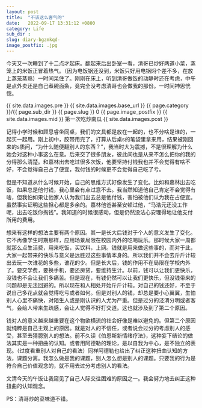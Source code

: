 ```yaml
---
layout: post
title:  "不该这么客气的"
date:   2022-09-17 13:31:12 +0800
category: Life
sub_dir :
slug: diary-bgzmkqd-
image_postfix: .jpg
---
```


今天又一次睡到了十二点才起床。翻起来后出卧室一看，清哥已炒好两道小菜，蒸笼上的米饭正冒着热气。（因为电饭锅还没到，米饭只好用电锅焖个差不多，在放上蒸笼蒸熟）一时间呆住了。刚刚在床上，听到清哥做饭的动静时还在考虑，中午是点外卖还是自己煮碗面条，竟完全没考虑清哥也会做我的那份。一时间神思恍惚。

<div>
{{ site.data.images.pre }}
{{ site.data.images.base_url }}
{{ page.category }}/{{ page.sub_dir }}
{{ page.slug }}
0
{{ page.image_postfix }}
{{ site.data.images.mid }}
第一次吃炒南瓜
{{ site.data.images.post }}
</div>

记得小学时候和顾思睿坐同桌，我们的文具都是放在一起的，也不分啥是谁的，一起买一起用。刚上初中，胶带用完了，打算从后桌s的笔袋里拿来用，结果被刚回来的s质问，“为什么随便翻别人的东西？”，我当时大为震撼，不是很理解为什么她会对这种小事这么在意。后来交了很多朋友，彼此间也是从来不怎么把你的我的分得那么清楚。和嘉林出去吃过很多次饭，他要坚持付钱我也并不会觉得有啥不好，不会觉得自己占了便宜，我付钱的时候更不会觉得自己吃了亏。

但是不知道从什么时候开始，自己的思维方式好像发生了变化。比如和嘉林出去吃饭，如果总是他付钱，我心里会有点过意不去。我当然知道他自己肯定不会觉得有啥，但我怕如果让他家人认为我们出去总是他付钱，害怕被他们认为我在占便宜。虽然事实证明这些担心都是多余的。嘉林他爸甚至安顿过他，“马浩元还没工作呢，出去吃饭你掏钱”。我知道的时候很感动，但是仍然没法心安理得地让他支付所用的费用。

想来有这样的想法主要有两个原因。其一是长大后钱对于个人的意义发生了变化。它不再像学生时期那样，应用场景局限在校园内外的吃喝玩乐。那时候大家一周都就那么点生活费，用来吃饭，买饮料，上网。钱就是用来做这些事的，而对于此，大家一起带来的快乐与意义是远胜过这些事情本身的。所以我们并不会去斤斤计较出去玩一次谁花的多些，谁花的少。但是长大后，钱的作用不在局限在学校内外了。要交学费，要换手机，要还房贷，要维持生计。以前，钱可以让我们更快乐，没钱也不会让我们多痛苦。但是现在，有钱仍然可以让我们更快乐，但没钱带来的问题却是无法回避的。所以现在和人相处开始斤斤计较。对自己的钱还好，不至于说自己多花点就会觉得吃亏或者如何。但是对别人的钱，却总是要小心翼翼，生怕别人心里不痛快，对陌生人或是刚认识的人尤为严重。但是过分的泾渭分明或者客气，会给人带来生疏感，会让人觉得不好打交道。这也就涉及到了第二个原因。

钱对人的意义越来越重要在这个物欲横流的社会好像是难以避免的。但第二个原因就纯粹是自己主观上的原因。就是对人的不信任，或者说会过分的考虑别人的感受，甚至去猜臆别人的想法。前不久读《伯恩斯新情绪疗法》，这种妄下结论的做法其实是一种扭曲的认知。或者用阿德勒的理论，是以自我为中心，是不独立的表现。（过度看重别人对自己的看法）同样阿德勒也给出了纠正这种扭曲认知的方法，课题分离。我怎么做是我的课题，别人怎么想是别人的课题。只要我的行为是符合自己价值观念的，就不用去过分考虑别人的看法。

文清今天的午饭让我窥见了自己人际交往困难的原因之一。我会努力地去纠正这种扭曲的认知观念。

PS：清哥炒的菜味道不错。